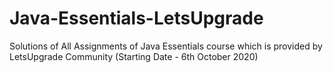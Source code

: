 # Java-Essentials-LetsUpgrade
Solutions of All Assignments of Java Essentials course which is provided by LetsUpgrade Community (Starting Date - 6th October 2020)
